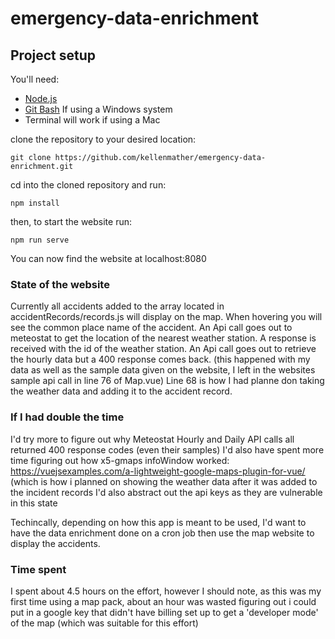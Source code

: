 # emergency-data-enrichment

## Project setup

You'll need:
- [Node.js](https://nodejs.org/en/)
- [Git Bash](https://gitforwindows.org/) If using a Windows system
- Terminal will work if using a Mac

clone the repository to your desired location:
```
git clone https://github.com/kellenmather/emergency-data-enrichment.git
```
cd into the cloned repository and run:
```
npm install
```
then, to start the website run:
```
npm run serve
```
You can now find the website at localhost:8080

### State of the website

Currently all accidents added to the array located in accidentRecords/records.js will display on the map.
When hovering you will see the common place name of the accident.
An Api call goes out to meteostat to get the location of the nearest weather station. A response is received with the id of the weather station.
An Api call goes out to retrieve the hourly data but a 400 response comes back. 
(this happened with my data as well as the sample data given on the website, I left in the websites sample api call in line 76 of Map.vue)
Line 68 is how I had planne don taking the weather data and adding it to the accident record.

### If I had double the time

I'd try more to figure out why Meteostat Hourly and Daily API calls all returned 400 response codes (even their samples)
I'd also have spent more time figuring out how x5-gmaps infoWindow worked: https://vuejsexamples.com/a-lightweight-google-maps-plugin-for-vue/ (which is how i planned on showing the weather data after it was added to the incident records
I'd also abstract out the api keys as they are vulnerable in this state

Techincally, depending on how this app is meant to be used, I'd want to have the data enrichment done on a cron job then use the map website to display the accidents.


### Time spent

I spent about 4.5 hours on the effort, however I should note, as this was my first time using a map pack, about an hour was wasted figuring out i could put in a google key that didn't have billing set up to get a 'developer mode' of the map (which was suitable for this effort)


